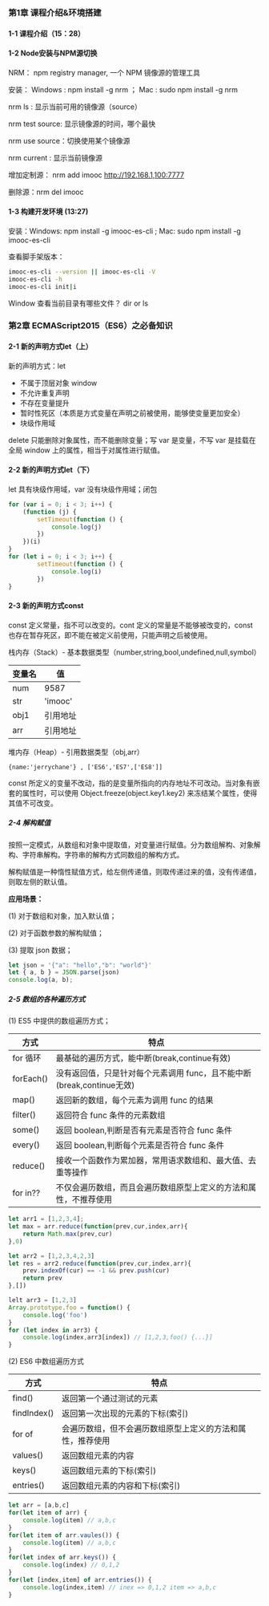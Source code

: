 ### 第1章 课程介绍&环境搭建

#### 1-1 课程介绍（15：28）

#### 1-2 Node安装与NPM源切换

NRM： npm registry manager,  一个 NPM 镜像源的管理工具

安装： Windows : npm install -g nrm ； Mac : sudo npm install -g nrm

nrm ls : 显示当前可用的镜像源（source）

nrm test  source: 显示镜像源的时间，哪个最快

nrm use source：切换使用某个镜像源

nrm current : 显示当前镜像源

增加定制源： nrm add imooc http://192.168.1,100:7777

删除源：nrm del imooc

#### 1-3 构建开发环境 (13:27)

安装：Windows: npm install -g imooc-es-cli ;  Mac: sudo npm install -g imooc-es-cli

查看脚手架版本：

```bash
imooc-es-cli --version || imooc-es-cli -V
imooc-es-cli -h
imooc-es-cli init|i
```

Window 查看当前目录有哪些文件？ dir or ls

### 第2章 ECMAScript2015（ES6）之必备知识

#### 2-1 新的声明方式let（上）

新的声明方式：let

* 不属于顶层对象 window 
* 不允许重复声明
* 不存在变量提升
* 暂时性死区（本质是方式变量在声明之前被使用，能够使变量更加安全）
* 块级作用域

delete 只能删除对象属性，而不能删除变量；写 var 是变量，不写 var 是挂载在全局 window 上的属性，相当于对属性进行赋值。

#### 2-2 新的声明方式let（下）

let 具有块级作用域，var 没有块级作用域；闭包

```js
for (var i = 0; i < 3; i++) {
    (function (j) {
        setTimeout(function () {
            console.log(j)
        })
    })(i)
} 
for (let i = 0; i < 3; i++) { 
        setTimeout(function () {
            console.log(i)
        })
} 
```

#### 2-3 新的声明方式const

const 定义常量，指不可以改变的。cont 定义的常量是不能够被改变的，const 也存在暂存死区，即不能在被定义前使用，只能声明之后被使用。

栈内存（Stack）- 基本数据类型（number,string,bool,undefined,null,symbol）

| 变量名 | 值       |
| ------ | -------- |
| num    | 9587     |
| str    | 'imooc'  |
| obj1   | 引用地址 |
| arr    | 引用地址 |

堆内存（Heap）- 引用数据类型（obj,arr）

```
{name:'jerrychane'} , ['ES6','ES7',['ES8']]
```

const 所定义的变量不改动，指的是变量所指向的内存地址不可改动。当对象有嵌套的属性时，可以使用 Object.freeze(object.key1.key2)  来冻结某个属性，使得其值不可改变。

##### 2-4 解构赋值

按照一定模式，从数组和对象中提取值，对变量进行赋值。分为数组解构、对象解构、字符串解构。字符串的解构方式同数组的解构方式。

解构赋值是一种惰性赋值方式，给左侧传递值，则取传递过来的值，没有传递值，则取左侧的默认值。

**应用场景：**

(1) 对于数组和对象，加入默认值；

(2) 对于函数参数的解构赋值；

(3) 提取 json 数据；

```js
let json = '{"a": "hello","b": "world"}'
let { a, b } = JSON.parse(json)
console.log(a, b);
```

##### 2-5 数组的各种遍历方式

(1) ES5 中提供的数组遍历方式；

| 方式      | 特点                                                         |
| --------- | ------------------------------------------------------------ |
| for 循环  | 最基础的遍历方式，能中断(break,continue有效)                 |
| forEach() | 没有返回值，只是针对每个元素调用 func，且不能中断(break,continue无效) |
| map()     | 返回新的数组，每个元素为调用 func 的结果                     |
| filter()  | 返回符合 func 条件的元素数组                                 |
| some()    | 返回 boolean,判断是否有元素是否符合 func 条件                |
| every()   | 返回 boolean,判断每个元素是否符合 func 条件                  |
| reduce()  | 接收一个函数作为累加器，常用语求数组和、最大值、去重等操作   |
| for in??  | 不仅会遍历数组，而且会遍历数组原型上定义的方法和属性，不推荐使用 |

```js
let arr1 = [1,2,3,4];
let max = arr.reduce(function(prev,cur,index,arr){
    return Math.max(prev,cur)
},0)

let arr2 = [1,2,3,4,2,3]
let res = arr2.reduce(function(prev,cur,index,arr){
    prev.indexOf(cur) == -1 && prev.push(cur)
    return prev
},[]) 

lelt arr3 = [1,2,3]
Array.prototype.foo = function() {
    console.log('foo')
}
for (let index in arr3) {
    console.log(index,arr3[index]) // [1,2,3,foo() {...}]
}
```

(2) ES6 中数组遍历方式

| 方式        | 特点                                                       |
| ----------- | ---------------------------------------------------------- |
| find()      | 返回第一个通过测试的元素                                   |
| findIndex() | 返回第一次出现的元素的下标(索引)                           |
| for of      | 会遍历数组，但不会遍历数组原型上定义的方法和属性，推荐使用 |
| values()    | 返回数组元素的内容                                         |
| keys()      | 返回数组元素的下标(索引)                                   |
| entries()   | 返回数组元素的内容和下标(索引)                             |

```js
let arr = [a,b,c]
for(let item of arr) {
    console.log(item) // a,b,c
}
for(let item of arr.vaules()) {
    console.log(item) // a,b,c
}
for(let index of arr.keys()) {
    console.log(index) // 0,1,2
}
for(let [index,item] of arr.entries()) {
    console.log(index,item) // inex => 0,1,2 item => a,b,c
}
```

